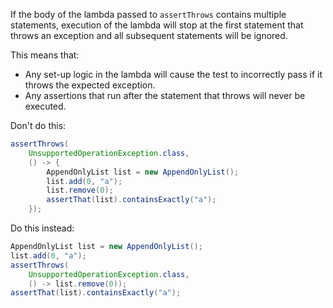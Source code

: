 If the body of the lambda passed to `assertThrows` contains multiple statements,
execution of the lambda will stop at the first statement that throws an
exception and all subsequent statements will be ignored.

This means that:

*   Any set-up logic in the lambda will cause the test to incorrectly pass if it
    throws the expected exception.
*   Any assertions that run after the statement that throws will never be
    executed.

Don't do this:

```java
assertThrows(
    UnsupportedOperationException.class,
    () -> {
        AppendOnlyList list = new AppendOnlyList();
        list.add(0, "a");
        list.remove(0);
        assertThat(list).containsExactly("a");
    });
```

Do this instead:

```java
AppendOnlyList list = new AppendOnlyList();
list.add(0, "a");
assertThrows(
    UnsupportedOperationException.class,
    () -> list.remove(0));
assertThat(list).containsExactly("a");
```
